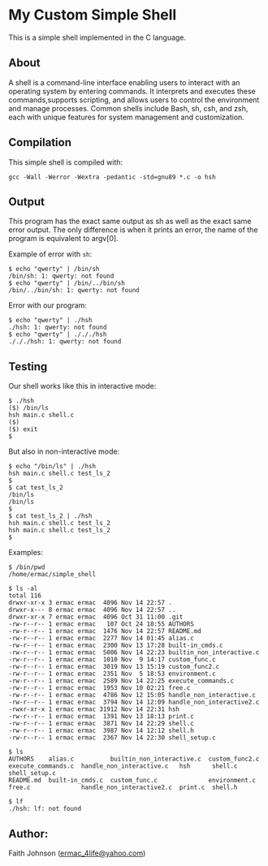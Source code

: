# My Custom Simple Shell

This is a simple shell implemented in the C language.

## About

A shell is a command-line interface enabling users to interact with an operating system by entering commands. It interprets and executes these commands,supports scripting, and allows users to control the environment and manage processes. Common shells include Bash, sh, csh, and zsh, each with unique features for system management and customization.

## Compilation

This simple shell is compiled with:

```
gcc -Wall -Werror -Wextra -pedantic -std=gnu89 *.c -o hsh
```

## Output
This program has the exact same output as sh as well as the exact same error output. The only difference is when it prints an error, the name of the program is equivalent to argv[0].

Example of error with `sh`:
```
$ echo "qwerty" | /bin/sh
/bin/sh: 1: qwerty: not found
$ echo "qwerty" | /bin/../bin/sh
/bin/../bin/sh: 1: qwerty: not found
```

Error with our program:
```
$ echo "qwerty" | ./hsh
./hsh: 1: qwerty: not found
$ echo "qwerty" | ./././hsh
./././hsh: 1: qwerty: not found
```

## Testing
Our shell works like this in interactive mode:
```
$ ./hsh
($) /bin/ls
hsh main.c shell.c
($)
($) exit
$
```

But also in non-interactive mode:
```
$ echo "/bin/ls" | ./hsh
hsh main.c shell.c test_ls_2
$
$ cat test_ls_2
/bin/ls
/bin/ls
$
$ cat test_ls_2 | ./hsh
hsh main.c shell.c test_ls_2
hsh main.c shell.c test_ls_2
$
```

Examples:
```
$ /bin/pwd
/home/ermac/simple_shell
```

```
$ ls -al
total 116
drwxr-xr-x 3 ermac ermac  4096 Nov 14 22:57 .
drwxr-x--- 8 ermac ermac  4096 Nov 14 22:57 ..
drwxr-xr-x 7 ermac ermac  4096 Oct 31 11:00 .git
-rw-r--r-- 1 ermac ermac   107 Oct 24 18:55 AUTHORS
-rw-r--r-- 1 ermac ermac  1476 Nov 14 22:57 README.md
-rw-r--r-- 1 ermac ermac  2277 Nov 14 01:45 alias.c
-rw-r--r-- 1 ermac ermac  2300 Nov 13 17:28 built-in_cmds.c
-rw-r--r-- 1 ermac ermac  5006 Nov 14 22:23 builtin_non_interactive.c
-rw-r--r-- 1 ermac ermac  1010 Nov  9 14:17 custom_func.c
-rw-r--r-- 1 ermac ermac  3019 Nov 13 15:19 custom_func2.c
-rw-r--r-- 1 ermac ermac  2351 Nov  5 18:53 environment.c
-rw-r--r-- 1 ermac ermac  2589 Nov 14 22:25 execute_commands.c
-rw-r--r-- 1 ermac ermac  1953 Nov 10 02:21 free.c
-rw-r--r-- 1 ermac ermac  4786 Nov 12 15:05 handle_non_interactive.c
-rw-r--r-- 1 ermac ermac  3794 Nov 14 12:09 handle_non_interactive2.c
-rwxr-xr-x 1 ermac ermac 31912 Nov 14 22:31 hsh
-rw-r--r-- 1 ermac ermac  1391 Nov 13 18:13 print.c
-rw-r--r-- 1 ermac ermac  3871 Nov 14 22:29 shell.c
-rw-r--r-- 1 ermac ermac  3987 Nov 14 12:12 shell.h
-rw-r--r-- 1 ermac ermac  2367 Nov 14 22:30 shell_setup.c
```

```
$ ls
AUTHORS    alias.c          builtin_non_interactive.c  custom_func2.c  execute_commands.c  handle_non_interactive.c   hsh      shell.c  shell_setup.c
README.md  built-in_cmds.c  custom_func.c              environment.c   free.c              handle_non_interactive2.c  print.c  shell.h
```

```
$ lf
./hsh: lf: not found
```

## Author:
Faith Johnson (ermac_4life@yahoo.com)
